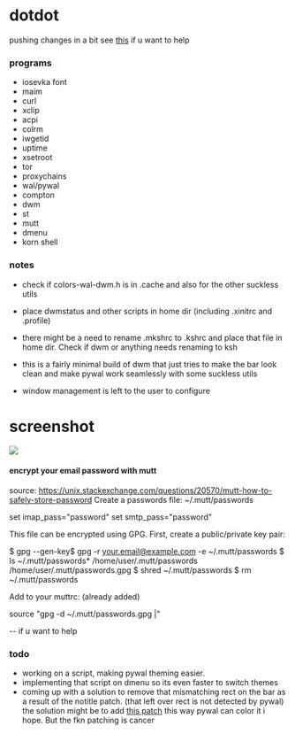 # dotdot
pushing changes in a bit see [this](https://github.com/NETLIFYHOSTINGAHMD/dotdot#todo) if u want to help 
### programs

* iosevka font
* maim 
* curl
* xclip
* acpi 
* colrm
* iwgetid
* uptime 
* xsetroot
* tor
* proxychains
* wal/pywal
* compton
* dwm
* st
* mutt
* dmenu
* korn shell

### notes

* check if colors-wal-dwm.h is in .cache and also for the other suckless utils
* place dwmstatus and other scripts in home dir (including .xinitrc and .profile) 
* there might be a need to rename .mkshrc to .kshrc and place that file in home dir. Check if dwm or anything needs renaming to ksh 

* this is a fairly minimal build of dwm that just tries to make the bar look clean and make pywal work seamlessly with some suckless utils 
* window management is left to the user to configure

# screenshot
![](https://0x0.st/-_cl.png)
#### encrypt your email password with mutt
source: https://unix.stackexchange.com/questions/20570/mutt-how-to-safely-store-password
Create a passwords file: ~/.mutt/passwords

set imap_pass="password"
set smtp_pass="password"

This file can be encrypted using GPG. First, create a public/private key pair:

$ gpg --gen-key$ gpg -r your.email@example.com -e ~/.mutt/passwords
$ ls ~/.mutt/passwords*
/home/user/.mutt/passwords   /home/user/.mutt/passwords.gpg
$ shred ~/.mutt/passwords
$ rm ~/.mutt/passwords

Add to your muttrc: (already added)

source "gpg -d ~/.mutt/passwords.gpg |"

--
if u want to help 
### todo

* working on a script, making pywal theming easier. 
* implementing that script on dmenu so its even faster to switch themes
* coming up with a solution to remove that mismatching rect on the bar as a result of the notitle patch. (that left over rect is not detected by pywal) the solution might be to add [this patch](https://dwm.suckless.org/patches/colorbar/) this way pywal can color it i hope. But the fkn patching is cancer
